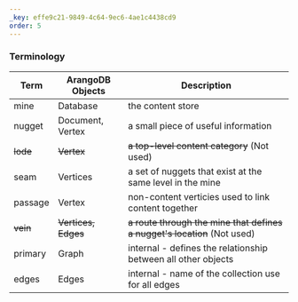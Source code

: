```yaml
---
_key: effe9c21-9849-4c64-9ec6-4ae1c4438cd9
order: 5
---
```


### Terminology

| Term | ArangoDB Objects | Description |
| --- | --- | --- |
| mine | Database | the content store |
| nugget | Document, Vertex | a small piece of useful information |
| ~~lode~~ | ~~Vertex~~ | ~~a top-level content category~~ (Not used) |
| seam | Vertices | a set of nuggets that exist at the same level in the mine |
| passage | Vertex | non-content verticies used to link content together |
| ~~vein~~ | ~~Vertices, Edges~~ | ~~a route through the mine that defines a nugget's location~~ (Not used) |
| primary | Graph | internal - defines the relationship between all other objects |
| edges | Edges | internal - name of the collection use for all edges |
